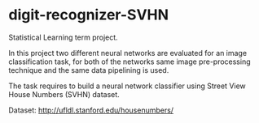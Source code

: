 # digit-recognizer-SVHN
Statistical Learning term project.

In this project two different neural networks are evaluated for an image classification task, for both of the networks same image pre-processing technique and the same data pipelining is used. 

The task requires to build a neural network classifier using Street View House Numbers (SVHN) dataset.

Dataset: http://ufldl.stanford.edu/housenumbers/
